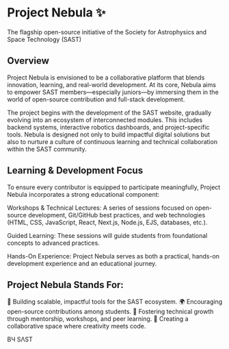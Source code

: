 # Project Nebula ✨ 
The flagship open-source initiative of the Society for Astrophysics and Space Technology (SAST)

## Overview
Project Nebula is envisioned to be a collaborative platform that blends innovation, learning, and real-world development. At its core, Nebula aims to empower SAST members—especially juniors—by immersing them in the world of open-source contribution and full-stack development.

The project begins with the development of the SAST website, gradually evolving into an ecosystem of interconnected modules. This includes backend systems, interactive robotics dashboards, and project-specific tools. Nebula is designed not only to build impactful digital solutions but also to nurture a culture of continuous learning and technical collaboration within the SAST community.

## Learning & Development Focus
To ensure every contributor is equipped to participate meaningfully, Project Nebula incorporates a strong educational component:

Workshops & Technical Lectures: A series of sessions focused on open-source development, Git/GitHub best practices, and web technologies (HTML, CSS, JavaScript, React, Next.js, Node.js, EJS, databases, etc.).

Guided Learning: These sessions will guide students from foundational concepts to advanced practices.

Hands-On Experience: Project Nebula serves as both a practical, hands-on development experience and an educational journey.

## Project Nebula Stands For:
🚀 Building scalable, impactful tools for the SAST ecosystem.
🌍 Encouraging open-source contributions among students.
🧠 Fostering technical growth through mentorship, workshops, and peer learning.
🤝 Creating a collaborative space where creativity meets code.

BЧ SΛST
